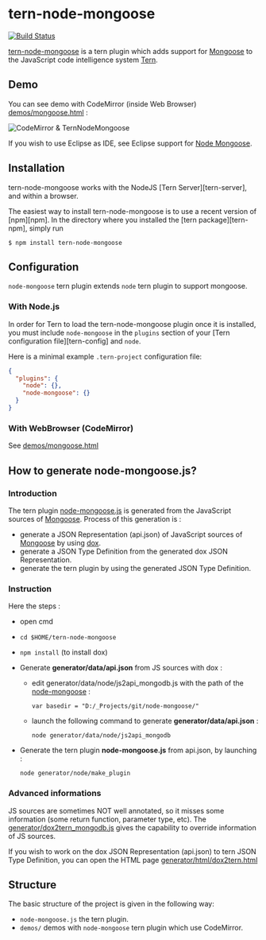 # tern-node-mongoose

[![Build Status](https://secure.travis-ci.org/angelozerr/tern-node-mongoose.png)](http://travis-ci.org/angelozerr/tern-node-mongoose)

[tern-node-mongoose](https://github.com/angelozerr/tern-node-mongoose) is a tern plugin which adds support for [Mongoose](http://mongoosejs.com/) to the JavaScript code intelligence system [Tern](http://ternjs.net/).

## Demo

You can see demo with CodeMirror (inside Web Browser) [demos/mongoose.html](https://github.com/angelozerr/tern-node-mongoose/blob/master/demos/mongoose.html) :

![CodeMirror & TernNodeMongoose](https://github.com/angelozerr/tern-node-mongoose/wiki/images/CodeMirror_TernNodeMongooseCompletions.png)

If you wish to use Eclipse as IDE, see Eclipse support for [Node Mongoose](https://github.com/angelozerr/tern.java/wiki/Tern-&-Node-Mongoose-support).

## Installation

tern-node-mongoose works with the NodeJS [Tern Server][tern-server], and within a browser.

The easiest way to install tern-node-mongoose is to use a recent version of
[npm][npm]. In the directory where you installed the [tern package][tern-npm],
simply run

```
$ npm install tern-node-mongoose
```

## Configuration

`node-mongoose` tern plugin extends `node` tern plugin to support mongoose.

### With Node.js

In order for Tern to load the tern-node-mongoose plugin once it is installed, you must
include `node-mongoose` in the `plugins` section of your [Tern configuration
file][tern-config] and `node`.

Here is a minimal example `.tern-project` configuration file:

```json
{
  "plugins": {
    "node": {},
    "node-mongoose": {}
  }
}
```

### With WebBrowser (CodeMirror)

See [demos/mongoose.html](https://github.com/angelozerr/tern-node-mongoose/blob/master/demos/mongoose.html)
## How to generate node-mongoose.js?

### Introduction

The tern plugin [node-mongoose.js](https://github.com/angelozerr/tern-node-mongoose/blob/master/node-mongoose.js) is generated from the JavaScript sources of [Mongoose](http://mongoosejs.com/).
Process of this generation is : 

 * generate a JSON Representation (api.json) of JavaScript sources of [Mongoose](http://mongoosejs.com/) by using [dox](https://github.com/visionmedia/dox).
 * generate a JSON Type Definition from the generated dox JSON Representation.
 * generate the tern plugin by using the generated JSON Type Definition.
 
### Instruction 

Here the steps : 
  
* open cmd  
* `cd $HOME/tern-node-mongoose`
* `npm install` (to install dox)
* Generate **generator/data/api.json** from JS sources with dox : 
  
  * edit generator/data/node/js2api_mongodb.js with the path of the [node-mongoose](https://github.com/mongodb/node-mongoose) :
 
 	`var basedir = "D:/_Projects/git/node-mongoose/"`
 
  * launch the following command to generate **generator/data/api.json** :
  
	`node generator/data/node/js2api_mongodb`

* Generate the tern plugin **node-mongoose.js** from api.json, by launching :
 
	`node generator/node/make_plugin`

### Advanced informations

JS sources are sometimes NOT well annotated, so it misses some information (some return function, parameter type, etc). The [generator/dox2tern_mongodb.js](generator/dox2tern_mongodb.js) gives the capability to override information of JS sources.

If you wish to work on the dox JSON Representation (api.json) to tern JSON Type Definition, you can open the HTML page [generator/html/dox2tern.html](generator/html/dox2tern.html)

## Structure

The basic structure of the project is given in the following way:

* `node-mongoose.js` the tern plugin.
* `demos/` demos with `node-mongoose` tern plugin which use CodeMirror.
